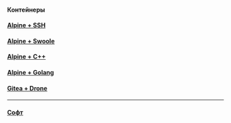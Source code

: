 #### Контейнеры

#### [Alpine + SSH](https://github.com/magomedcoder/docker-containers/blob/main/alpine-ssh/README.md)

#### [Alpine + Swoole](https://github.com/magomedcoder/docker-containers/blob/main/alpine-swoole/README.md)

#### [Alpine + C++](https://github.com/magomedcoder/docker-containers/blob/main/alpine-cpp/README.md)

#### [Alpine + Golang](https://github.com/magomedcoder/docker-containers/blob/main/alpine-golang/README.md)

#### [Gitea + Drone](https://github.com/magomedcoder/docker-containers/blob/main/gitea-drone/README.md)
---

#### [Софт](https://github.com/magomedcoder/docker-containers/blob/main/software/README.md)